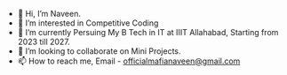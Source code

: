 - 👋 Hi, I’m Naveen.
- 👀 I’m interested in Competitive Coding
- 🌱 I’m currently Persuing My B Tech in IT at IIIT Allahabad, Starting from 2023 till 2027.
- 💞️ I’m looking to collaborate on Mini Projects.
- 📫 How to reach me, Email - officialmafianaveen@gmail.com

<!---
KraitOPP/KraitOPP is a ✨ special ✨ repository because its `README.md` (this file) appears on your GitHub profile.
You can click the Preview link to take a look at your changes.
--->
